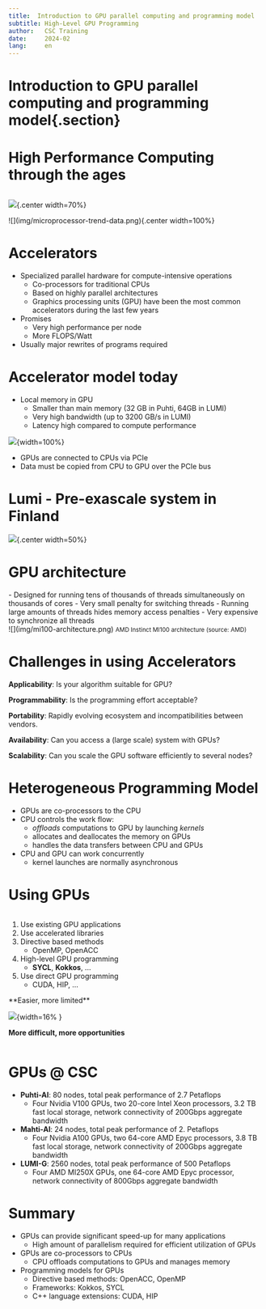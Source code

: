 ```yaml
---
title:  Introduction to GPU parallel computing and programming model
subtitle: High-Level GPU Programming 
author:   CSC Training
date:     2024-02
lang:     en
---
```


# Introduction to GPU parallel computing and programming model{.section}

# High Performance Computing through the ages

<div class="column">

![](img/top500-perf-dev.png){.center width=70%}
</div>

<div class="column"> 
![](img/microprocessor-trend-data.png){.center width=100%}
</div>


# Accelerators

- Specialized parallel hardware for compute-intensive operations
    - Co-processors for traditional CPUs
    - Based on highly parallel architectures
    - Graphics processing units (GPU) have been the most common
      accelerators during the last few years
- Promises
    - Very high performance per node
    - More FLOPS/Watt
- Usually major rewrites of programs required



# Accelerator model today


- Local memory in GPU
    - Smaller than main memory (32 GB in Puhti, 64GB in LUMI)
    - Very high bandwidth (up to 3200 GB/s in LUMI)
    - Latency high compared to compute performance

![](img/gpu-bws.png){width=100%}

- GPUs are connected to CPUs via PCIe
- Data must be copied from CPU to GPU over the PCIe bus


# Lumi - Pre-exascale system in Finland

 ![](img/lumi.png){.center width=50%}


# GPU architecture
<div class="column">
- Designed for running tens of thousands of threads simultaneously on
  thousands of cores
- Very small penalty for switching threads
- Running large amounts of threads hides memory access penalties
- Very expensive to synchronize all threads
</div>

<div class="column">
![](img/mi100-architecture.png)
<small>AMD Instinct MI100 architecture (source: AMD)</small>
</div>

# Challenges in using Accelerators

**Applicability**: Is your algorithm suitable for GPU?

**Programmability**: Is the programming effort acceptable?

**Portability**: Rapidly evolving ecosystem and incompatibilities between vendors.

**Availability**: Can you access a (large scale) system with GPUs?

**Scalability**: Can you scale the GPU software efficiently to several nodes?


#  Heterogeneous Programming Model

- GPUs are co-processors to the CPU
- CPU controls the work flow:
  - *offloads* computations to GPU by launching *kernels*
  - allocates and deallocates the memory on GPUs
  - handles the data transfers between CPU and GPUs
- CPU and GPU can work concurrently
   - kernel launches are normally asynchronous

# Using GPUs

<div class="column">



1. Use existing GPU applications
2. Use accelerated libraries
3. Directive based methods
    - OpenMP, OpenACC
4. High-level GPU programming
    - **SYCL**, **Kokkos**, ...
5. Use direct GPU programming
    - CUDA, HIP, ...
</div>
<div class="column">
**Easier, more limited**

![](img/arrow.png){width=16% }

**More difficult, more opportunities**

</div>



<!--
# Directive-based accelerator languages

- Annotating code to pinpoint accelerator-offloadable regions
- OpenACC
    - created in 2011, latest version is 3.1 (November 2020)
    - Mostly Nvidia
- OpenMP
    - Earlier only threading for CPUs
    - initial support for accelerators in 4.0 (2013), significant improvements & extensions in 4.5 (2015), 5.0 (2018), 5.1 (2020 and 5.2 (2021)

- Focus on optimizing productivity
- Reasonable performance with quite limited effort, but not guaranteed



# Native GPU code: HIP / CUDA

- CUDA
    - has been the *de facto* standard for native GPU code for years
    - extensive set of optimised libraries available
    - custom syntax (extension of C++) supported only by CUDA compilers
    - support only for NVIDIA devices
- HIP
    - AMD effort to offer a common programming interface that works on
      both CUDA and ROCm devices
    - standard C++ syntax, uses nvcc/hcc compiler in the background
    - almost a one-on-one clone of CUDA from the user perspective
    - ecosystem is new and developing fast

-->

# GPUs @ CSC

- **Puhti-AI**: 80 nodes, total peak performance of 2.7 Petaflops
    - Four Nvidia V100 GPUs, two 20-core Intel Xeon processors, 3.2 TB fast local storage, network connectivity of 200Gbps aggregate bandwidth  
- **Mahti-AI**: 24 nodes, total peak performance of 2. Petaflops
    - Four Nvidia A100 GPUs, two 64-core AMD Epyc processors, 3.8 TB fast local storage,  network connectivity of 200Gbps aggregate bandwidth   
- **LUMI-G**: 2560 nodes, total peak performance of 500 Petaflops
    - Four AMD MI250X GPUs, one 64-core AMD Epyc processor, <!--2x3 TB fast local storage,--> network connectivity of 800Gbps aggregate bandwidth

# Summary

- GPUs can provide significant speed-up for many applications
    - High amount of parallelism required for efficient utilization of GPUs
- GPUs are co-processors to CPUs
   - CPU offloads computations to GPUs and manages memory
- Programming models for GPUs
    - Directive based methods: OpenACC, OpenMP
    - Frameworks: Kokkos, SYCL
    - C++ language extensions: CUDA, HIP
